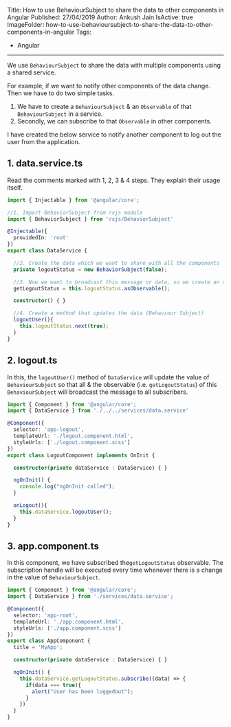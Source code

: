 Title: How to use BehaviourSubject to share the data to other components in Angular
Published: 27/04/2019
Author: Ankush Jain
IsActive: true
ImageFolder: how-to-use-behavioursubject-to-share-the-data-to-other-components-in-angular
Tags:
  - Angular
---
We use `BehaviourSubject` to share the data with multiple components using a shared service. 

For example, if we want to notify other components of the data change. Then we have to do two simple tasks.

1.  We have to create a `BehaviourSubject` & an `Observable` of that `BehaviourSubject` in a service.
2.  Secondly, we can subscribe to that `Observable` in other components.

I have created the below service to notify another component to log out the user from the application.

## 1. data.service.ts
Read the comments marked with 1, 2, 3 & 4 steps. They explain their usage itself.
```ts
import { Injectable } from '@angular/core';

//1. Import BehaviorSubject from rxjs module
import { BehaviorSubject } from 'rxjs/BehaviorSubject'

@Injectable({
  providedIn: 'root'
})
export class DataService {

  //2. Create the data which we want to share with all the components
  private logoutStatus = new BehaviorSubject(false);

  //3. Now we want to broadcast this message or data, so we create an observable
  getLogoutStatus = this.logoutStatus.asObservable();

  constructor() { }

  //4. Create a method that updates the data (Behaviour Subject)
  logoutUser(){
    this.logoutStatus.next(true);
  }
}

```

## 2. logout.ts
In this, the `logoutUser()` method of `DataService` will update the value of `BehaviourSubject` so that all & the observable (i.e. `getLogoutStatus`) of this `BehaviourSubject` will broadcast the message to all subscribers.

```ts
import { Component } from '@angular/core';
import { DataService } from './../../services/data.service'

@Component({
  selector: 'app-logout',
  templateUrl: './logout.component.html',
  styleUrls: ['./logout.component.scss']
})
export class LogoutComponent implements OnInit {

  constructor(private dataService : DataService) { }

  ngOnInit() {
    console.log("ngOnInit called");
  }

  onLogout(){
    this.dataService.logoutUser();
  }
}
```

## 3. app.component.ts
In this component, we have subscribed the`getLogoutStatus` observable. The subscription handle will be executed every time whenever there is a change in the value of `BehaviourSubject`.

```ts
import { Component } from '@angular/core';
import { DataService } from './services/data.service';

@Component({
  selector: 'app-root',
  templateUrl: './app.component.html',
  styleUrls: ['./app.component.scss']
})
export class AppComponent {
  title = 'MyApp';

  constructor(private dataService : DataService) { }

  ngOnInit() {
    this.dataService.getLogoutStatus.subscribe((data) => {
      if(data === true){
        alert("User has been loggedout");
      }
    })
  }
}
```

                
